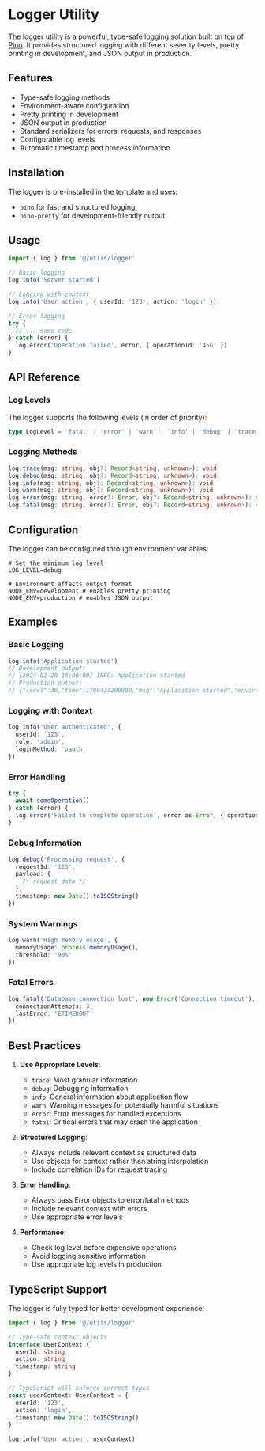 # Logger Utility

The logger utility is a powerful, type-safe logging solution built on top of [Pino](https://getpino.io/). It provides structured logging with different severity levels, pretty printing in development, and JSON output in production.

## Features

- Type-safe logging methods
- Environment-aware configuration
- Pretty printing in development
- JSON output in production
- Standard serializers for errors, requests, and responses
- Configurable log levels
- Automatic timestamp and process information

## Installation

The logger is pre-installed in the template and uses:

- `pino` for fast and structured logging
- `pino-pretty` for development-friendly output

## Usage

```typescript
import { log } from '@/utils/logger'

// Basic logging
log.info('Server started')

// Logging with context
log.info('User action', { userId: '123', action: 'login' })

// Error logging
try {
  // ... some code
} catch (error) {
  log.error('Operation failed', error, { operationId: '456' })
}
```

## API Reference

### Log Levels

The logger supports the following levels (in order of priority):

```typescript
type LogLevel = 'fatal' | 'error' | 'warn' | 'info' | 'debug' | 'trace'
```

### Logging Methods

```typescript
log.trace(msg: string, obj?: Record<string, unknown>): void
log.debug(msg: string, obj?: Record<string, unknown>): void
log.info(msg: string, obj?: Record<string, unknown>): void
log.warn(msg: string, obj?: Record<string, unknown>): void
log.error(msg: string, error?: Error, obj?: Record<string, unknown>): void
log.fatal(msg: string, error?: Error, obj?: Record<string, unknown>): void
```

## Configuration

The logger can be configured through environment variables:

```env
# Set the minimum log level
LOG_LEVEL=debug

# Environment affects output format
NODE_ENV=development # enables pretty printing
NODE_ENV=production # enables JSON output
```

## Examples

### Basic Logging

```typescript
log.info('Application started')
// Development output:
// [2024-02-20 10:00:00] INFO: Application started
// Production output:
// {"level":30,"time":1708423200000,"msg":"Application started","environment":"production"}
```

### Logging with Context

```typescript
log.info('User authenticated', {
  userId: '123',
  role: 'admin',
  loginMethod: 'oauth'
})
```

### Error Handling

```typescript
try {
  await someOperation()
} catch (error) {
  log.error('Failed to complete operation', error as Error, { operationId: '123', retry: true })
}
```

### Debug Information

```typescript
log.debug('Processing request', {
  requestId: '123',
  payload: {
    /* request data */
  },
  timestamp: new Date().toISOString()
})
```

### System Warnings

```typescript
log.warn('High memory usage', {
  memoryUsage: process.memoryUsage(),
  threshold: '90%'
})
```

### Fatal Errors

```typescript
log.fatal('Database connection lost', new Error('Connection timeout'), {
  connectionAttempts: 3,
  lastError: 'ETIMEDOUT'
})
```

## Best Practices

1. **Use Appropriate Levels**:

   - `trace`: Most granular information
   - `debug`: Debugging information
   - `info`: General information about application flow
   - `warn`: Warning messages for potentially harmful situations
   - `error`: Error messages for handled exceptions
   - `fatal`: Critical errors that may crash the application

2. **Structured Logging**:

   - Always include relevant context as structured data
   - Use objects for context rather than string interpolation
   - Include correlation IDs for request tracing

3. **Error Handling**:

   - Always pass Error objects to error/fatal methods
   - Include relevant context with errors
   - Use appropriate error levels

4. **Performance**:
   - Check log level before expensive operations
   - Avoid logging sensitive information
   - Use appropriate log levels in production

## TypeScript Support

The logger is fully typed for better development experience:

```typescript
import { log } from '@/utils/logger'

// Type-safe context objects
interface UserContext {
  userId: string
  action: string
  timestamp: string
}

// TypeScript will enforce correct types
const userContext: UserContext = {
  userId: '123',
  action: 'login',
  timestamp: new Date().toISOString()
}

log.info('User action', userContext)
```
